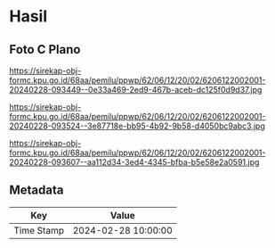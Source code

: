 # Hasil

## Foto C Plano

https://sirekap-obj-formc.kpu.go.id/68aa/pemilu/ppwp/62/06/12/20/02/6206122002001-20240228-093449--0e33a469-2ed9-467b-aceb-dc125f0d9d37.jpg

https://sirekap-obj-formc.kpu.go.id/68aa/pemilu/ppwp/62/06/12/20/02/6206122002001-20240228-093524--3e87718e-bb95-4b92-9b58-d4050bc9abc3.jpg

https://sirekap-obj-formc.kpu.go.id/68aa/pemilu/ppwp/62/06/12/20/02/6206122002001-20240228-093607--aa112d34-3ed4-4345-bfba-b5e58e2a0591.jpg


## Metadata

| Key        | Value               |
| ---------- | ------------------- |
| Time Stamp | 2024-02-28 10:00:00 |



